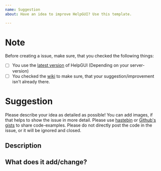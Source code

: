 ```yaml
---
name: Suggestion
about: Have an idea to improve HelpGUI? Use this template.

---
```


[download]: https://www.spigotmc.org/resources/helpgui.33245/
[wiki]: https://github.com/Andre601/HelpGUI/wiki
[hastebin]: https://hastebin.com
[gist]: https://gist.github.com

# Note
Before creating a issue, make sure, that you checked the following things:
- [ ] You use the [latest version][download] of HelpGUI (Depending on your server-version)
- [ ] You checked the [wiki] to make sure, that your suggestion/improvement isn't already there.

# Suggestion
Please describe your idea as detailed as possible!
You can add images, if that helps to show the issue in more detail.
Please use [hastebin] or [Github's gists][gist] to share code-examples.
Please do not directly post the code in the issue, or it will be ignored and closed.

## Description

## What does it add/change?
